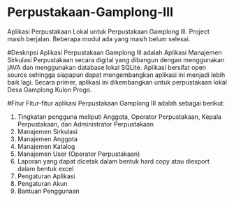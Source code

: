 # Perpustakaan-Gamplong-III
Aplikasi Perpustakaan Lokal untuk Perpustakaan Gamplong III. Project masih berjalan. Beberapa modul ada yang masih belum selesai.

#Deskripsi
Aplikasi Perpustakaan Gamplong III adalah Aplikasi Manajemen Sirkulasi Perpustakaan secara digital yang dibangun dengan menggunakan jAVA dan menggunakan database lokal SQLite. Aplikasi bersifat open source sehingga siapapun dapat mengembangkan aplikasi ini menjadi lebih baik lagi. Secara primer, aplikasi ini dikembangkan untuk perpustakaan lokal Desa Gamplong Kulon Progo.

#Fitur
Fitur-fitur aplikasi Perpustakaan Gamplong III adalah sebagai berikut:<br/>
1. Tingkatan pengguna meliputi Anggota, Operator Perpustakaan, Kepala Perpustakaan, dan Administrator Perpustakaan<br/>
2. Manajemen Sirkulasi<br/>
3. Manajemen Anggota<br/>
4. Manajemen Katalog<br/>
5. Manajemen User (Operator Perpustakaan)<br/>
6. Laporan yang dapat dicetak dalam bentuk hard copy atau diexport dalam bentuk excel<br/>
7. Pengaturan Aplikasi<br/>
8. Pengaturan Akun<br/>
9. Bantuan Penggunaan<br/>
